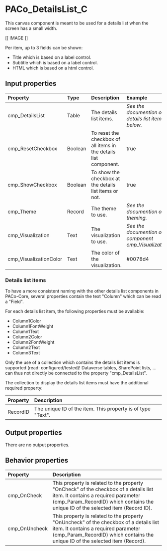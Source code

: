 # PACo_DetailsList_C

This canvas component is meant to be used for a details list when the screen has a small width.

[[ IMAGE ]]

Per item, up to 3 fields can be shown:
* Title which is based on a label control.
* Subtitle which is based on a label control.
* HTML which is based on a html control.

## **Input properties**

| Property | Type | Description | Example |
| :--- | :--- | :--- | :--- |
| cmp_DetailsList | Table | The details list items. | *See the documention on details list items below.* |
| cmp_ResetCheckbox | Boolean | To reset the checkbox of all items in the details list component. | true |
| cmp_ShowCheckbox | Boolean | To show the checkbox at the details list items or not. | true |
| cmp_Theme | Record | The theme to use. | *See the documention on theming.* |
| cmp_Visualization | Text | The visualization to use. | *See the documention on the component cmp_Visualization_A.* |
| cmp_VisualizationColor | Text | The color of the visualization. | #0078d4 |

### Details list items

To have a more consistent naming with the other details list components in PACo-Core, several properties contain the text "Column" which can be read a "Field".

For each details list item, the following properties must be available:
- Column1Color
- Column1FontWeight
- Column1Text
- Column2Color
- Column2FontWeight
- Column2Text
- Column3Text

Only the use of a collection which contains the details list items is supported (read: configured/tested)! Dataverse tables, SharePoint lists, ... can thus not directly be connected to the property "cmp_DetailsList".

The collection to display the details list items must have the additional required property:

| Property | Description |
| :--- | :--- |
| RecordID | The unique ID of the item. This property is of type "Text".  |

## **Output properties**

There are no output properties.

## **Behavior properties**

| Property | Description |
| :--- | :--- |
| cmp_OnCheck | This property is related to the property "OnCheck" of the checkbox of a details list item. It contains a required parameter (cmp_Param_RecordID) which contains the unique ID of the selected item (Record ID). |
| cmp_OnUncheck | This property is related to the property "OnUncheck" of the checkbox of a details list item. It contains a required parameter (cmp_Param_RecordID) which contains the unique ID of the selected item (Record). |
